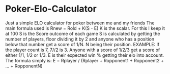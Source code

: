 # Poker-Elo-Calculator
Just a simple ELO calculator for poker between me and my friends
The main formula used is
Rnew = Rold + K(S - E)
K is the scalar. For this I keep it at 100
S is the Score outcome of each game
S is calculated by getting the number of players, floor dividing it by 2 and anyone who has a position below that number get a score of 1/N. N being their position.
EXAMPLE: If the player count is 7, 7//2 is 3. Anyone with a score of 1/2/3 get a score of either 1/1, 1/2 or 1/3.
E is their expected win % getting their elo into account.
The formula simply is: E = Rplayer / (Rplayer + Ropponent1 + Ropponent2 + ... + RopponentN)

